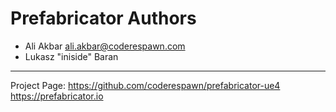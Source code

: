 Prefabricator Authors
=====================

* Ali Akbar <ali.akbar@coderespawn.com>
* Lukasz "iniside" Baran

---

Project Page:
https://github.com/coderespawn/prefabricator-ue4
https://prefabricator.io

